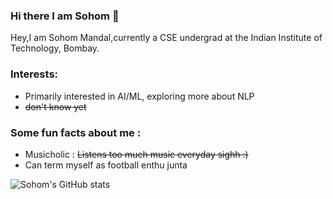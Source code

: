 ### Hi there I am Sohom 👋

<!--
**Sohom-172/Sohom-172** is a ✨ _special_ ✨ repository because its `README.md` (this file) appears on your GitHub profile.

Here are some ideas to get you started:

- 🔭 I’m currently working on ...
- 🌱 I’m currently learning ...
- 👯 I’m looking to collaborate on ...
- 🤔 I’m looking for help with ...
- 💬 Ask me about ...
- 📫 How to reach me: ...
- 😄 Pronouns: ...
- ⚡ Fun fact: ...
-->
Hey,I am Sohom Mandal,currently a CSE undergrad at the Indian Institute of Technology, Bombay. 

### Interests: ###
* Primarily interested in AI/ML, exploring more about NLP
* ~~don't know yet~~

### Some fun facts about me : ###
* Musicholic : ~~Listens too much music everyday sighh :)~~
* Can term myself as football enthu junta

![Sohom's GitHub stats](https://github-readme-stats.vercel.app/api?username=Sohom-172&show_icons=true&theme=radical)
